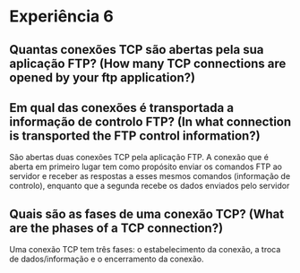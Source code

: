 # Experiência 6

## Quantas conexões TCP são abertas pela sua aplicação FTP? (How many TCP connections are opened by your ftp application?)
## Em qual das conexões é transportada a informação de controlo FTP? (In what connection is transported the FTP control information?)
São abertas duas conexões TCP pela aplicação FTP. A conexão que é aberta em primeiro lugar tem como propósito enviar os comandos FTP ao servidor e receber as respostas a esses mesmos comandos (informação de controlo), enquanto que a segunda recebe os dados enviados pelo servidor

## Quais são as fases de uma conexão TCP? (What are the phases of a TCP connection?)
Uma conexão TCP tem três fases: o estabelecimento da conexão, a troca de dados/informação e o encerramento da conexão.